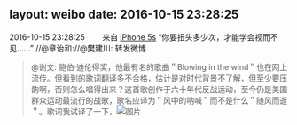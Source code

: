 layout: weibo
date: 2016-10-15 23:28:25
---
2016-10-15 23:28:25  &nbsp;&nbsp;&nbsp;&nbsp;&nbsp;&nbsp; 来自 <a href="sinaweibo://customweibosource" rel="nofollow">iPhone 5s</a>
“你要扭头多少次，才能学会视而不见……” //@章诒和://@樊建川: 转发微博
>  @谢文: 鲍伯·迪伦得奖，他最有名的歌曲＂Blowing in the wind＂也在网上流传。但看到的歌词翻译多不合格，估计是对时代背景不了解，但至少要压韵啊，否则怎么唱得出来？这首歌创作于六十年代反战运动，至今仍是美国群众运动最流行的战歌，歌名应译为＂风中的呐喊＂而不是什么＂随风而逝＂。歌词我试译了一下， ​​​
>  ![图片](https://ww1.sinaimg.cn/large/513a2b80jw1f8swogmewhj20f711lwjp.jpg)

